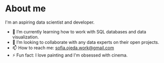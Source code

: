 # About me
I'm an aspiring data scientist and developer.
- 🌱 I’m currently learning how to work with SQL databases and data visualization.
- 👯 I’m looking to collaborate with any data experts on their open projects.
- 📫 How to reach me: sofia.ojeda.work@gmail.com
- ⚡ Fun fact: I love painting and I'm obsessed with cinema. 
